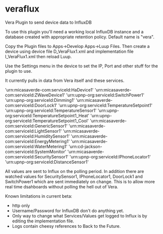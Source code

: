 # veraflux
Vera Plugin to send device data to InfluxDB

To use this plugin you'll need a working local InfluxDB instance and a database created with appropriate retention policy. Default name is "vera".

Copy the Plugin files to Apps->Develop Apps->Luup Files. Then create a device using device file D_VeraFlux1.xml and implementation file I_VeraFlux1.xml then reload Luup.

Use the Settings menu in the device to set the IP, Port and other stuff for the plugin to use.

It currently pulls in data from Vera itself and these services.

   'urn:micasaverde-com:serviceId:HaDevice1'
   'urn:micasaverde-com:serviceId:ZWaveDevice1'
   'urn:upnp-org:serviceId:SwitchPower1'
   'urn:upnp-org:serviceId:Dimming1'
   'urn:micasaverde-com:serviceId:DoorLock1'
   'urn:upnp-org:serviceId:TemperatureSetpoint1'
   'urn:upnp-org:serviceId:TemperatureSensor1'
   'urn:upnp-org:serviceId:TemperatureSetpoint1_Heat'
   'urn:upnp-org:serviceId:TemperatureSetpoint1_Cool'
   'urn:micasaverde-com:serviceId:GenericSensor1'
   'urn:micasaverde-com:serviceId:LightSensor1'
   'urn:micasaverde-com:serviceId:HumiditySensor1'
   'urn:micasaverde-com:serviceId:EnergyMetering1'
   'urn:micasaverde-com:serviceId:WaterMetering1'
   'urn:cd-jackson-com:serviceId:SystemMonitor'
   'urn:micasaverde-com:serviceId:SecuritySensor1'
   'urn:upnp-org:serviceId:IPhoneLocator1'
   'urn:upnp-org:serviceId:DistanceSensor1'

All values are sent to Influx on the polling period. In addition there are watched values for SecuritySensor1, IPhoneLocator1, DoorLock1 and SwitchPower1 which are sent immediately on change. This is to allow more real time dsahboards without polling the hell out of Vera.
   
Known limitations in current beta:

- http only
- Username/Password for InfluxDB don't do anything yet.
- Only way to change what Services/Values get logged to Influx is by editing the implementation file.
- Logs contain cheesy references to Back to the Future.
